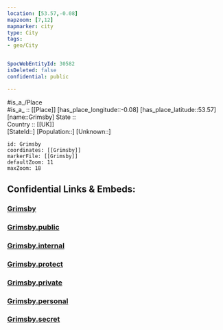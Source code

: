 ```yaml
---
location: [53.57,-0.08] 
mapzoom: [7,12] 
mapmarker: city 
type: City
tags:
- geo/City


SpocWebEntityId: 30582
isDeleted: false
confidential: public

---
```

#is_a_/Place  
#is_a_ :: [[Place]] 
[has_place_longitude::-0.08] 
[has_place_latitude::53.57] 
[name::Grimsby] 
State ::  
Country :: [[UK]]  
[StateId::] 
[Population::] 
[Unknown::] 


```leaflet
id: Grimsby
coordinates: [[Grimsby]] 
markerFile: [[Grimsby]] 
defaultZoom: 11 
maxZoom: 18
```


## Confidential Links & Embeds: 

### [Grimsby](/_Standards/Earth/Continent/Europe/Europe~North/UK/England/Regions~England/Yorkshire_and_the_Humber/Lincolnshire~North-East/cities~Lincolnshire~North-East/Grimsby.md) 

### [Grimsby.public](/_public/Earth/Continent/Europe/Europe~North/UK/England/Regions~England/Yorkshire_and_the_Humber/Lincolnshire~North-East/cities~Lincolnshire~North-East/Grimsby.public.md) 

### [Grimsby.internal](/_internal/Earth/Continent/Europe/Europe~North/UK/England/Regions~England/Yorkshire_and_the_Humber/Lincolnshire~North-East/cities~Lincolnshire~North-East/Grimsby.internal.md) 

### [Grimsby.protect](/_protect/Earth/Continent/Europe/Europe~North/UK/England/Regions~England/Yorkshire_and_the_Humber/Lincolnshire~North-East/cities~Lincolnshire~North-East/Grimsby.protect.md) 

### [Grimsby.private](/_private/Earth/Continent/Europe/Europe~North/UK/England/Regions~England/Yorkshire_and_the_Humber/Lincolnshire~North-East/cities~Lincolnshire~North-East/Grimsby.private.md) 

### [Grimsby.personal](/_personal/Earth/Continent/Europe/Europe~North/UK/England/Regions~England/Yorkshire_and_the_Humber/Lincolnshire~North-East/cities~Lincolnshire~North-East/Grimsby.personal.md) 

### [Grimsby.secret](/_secret/Earth/Continent/Europe/Europe~North/UK/England/Regions~England/Yorkshire_and_the_Humber/Lincolnshire~North-East/cities~Lincolnshire~North-East/Grimsby.secret.md)

